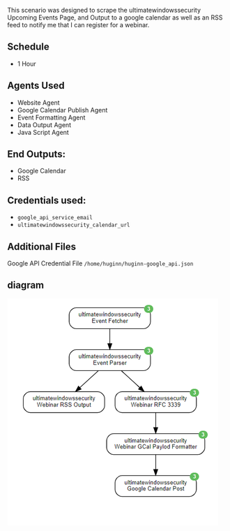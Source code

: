 This scenario was designed to scrape the ultimatewindowssecurity Upcoming Events Page, and Output to a google calendar as well as an RSS feed to notify me that I can register for a webinar.

## Schedule
* 1 Hour

## Agents Used
* Website Agent
* Google Calendar Publish Agent
* Event Formatting Agent
* Data Output Agent
* Java Script Agent

## End Outputs:
* Google Calendar
* RSS

## Credentials used:
* `google_api_service_email`
* `ultimatewindowssecurity_calendar_url`

## Additional Files
Google API Credential File `/home/huginn/huginn-google_api.json`

## diagram
<img src="diagram.PNG" alt="Diagram"/>
